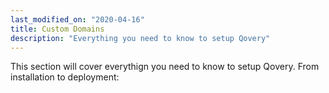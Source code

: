 ```yaml
---
last_modified_on: "2020-04-16"
title: Custom Domains
description: "Everything you need to know to setup Qovery"
---
```


This section will cover everythign you need to know to setup Qovery. From
installation to deployment:



